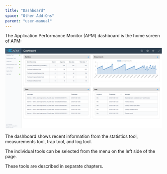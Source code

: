```yaml
---
title: "Dashboard"
space: "Other Add-Ons"
parent: "user-manual"
---
```

The Application Performance Monitor (APM) dashboard is the home screen of APM:

 ![](attachments/Dashboard/Dashboard.png)

The dashboard shows recent information from the statistics tool, measurements tool, trap tool, and log tool.

The individual tools can be selected from the menu on the left side of the page.

These tools are described in separate chapters.

